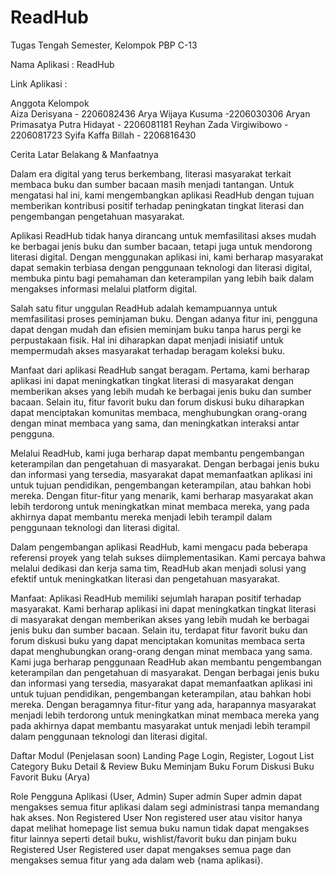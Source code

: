 # ReadHub

Tugas Tengah Semester, Kelompok PBP C-13

Nama Aplikasi : ReadHub	

Link Aplikasi : 	

Anggota Kelompok	
Aiza Derisyana - 2206082436
Arya Wijaya Kusuma -2206030306
Aryan Primasatya Putra Hidayat - 2206081181
Reyhan Zada Virgiwibowo - 2206081723
Syifa Kaffa Billah - 2206816430

Cerita Latar Belakang & Manfaatnya

Dalam era digital yang terus berkembang, literasi masyarakat terkait membaca buku dan sumber bacaan masih menjadi tantangan. Untuk mengatasi hal ini, kami mengembangkan aplikasi ReadHub dengan tujuan memberikan kontribusi positif terhadap peningkatan tingkat literasi dan pengembangan pengetahuan masyarakat.

Aplikasi ReadHub tidak hanya dirancang untuk memfasilitasi akses mudah ke berbagai jenis buku dan sumber bacaan, tetapi juga untuk mendorong literasi digital. Dengan menggunakan aplikasi ini, kami berharap masyarakat dapat semakin terbiasa dengan penggunaan teknologi dan literasi digital, membuka pintu bagi pemahaman dan keterampilan yang lebih baik dalam mengakses informasi melalui platform digital.

Salah satu fitur unggulan ReadHub adalah kemampuannya untuk memfasilitasi proses peminjaman buku. Dengan adanya fitur ini, pengguna dapat dengan mudah dan efisien meminjam buku tanpa harus pergi ke perpustakaan fisik. Hal ini diharapkan dapat menjadi inisiatif untuk mempermudah akses masyarakat terhadap beragam koleksi buku.

Manfaat dari aplikasi ReadHub sangat beragam. Pertama, kami berharap aplikasi ini dapat meningkatkan tingkat literasi di masyarakat dengan memberikan akses yang lebih mudah ke berbagai jenis buku dan sumber bacaan. Selain itu, fitur favorit buku dan forum diskusi buku diharapkan dapat menciptakan komunitas membaca, menghubungkan orang-orang dengan minat membaca yang sama, dan meningkatkan interaksi antar pengguna.

Melalui ReadHub, kami juga berharap dapat membantu pengembangan keterampilan dan pengetahuan di masyarakat. Dengan berbagai jenis buku dan informasi yang tersedia, masyarakat dapat memanfaatkan aplikasi ini untuk tujuan pendidikan, pengembangan keterampilan, atau bahkan hobi mereka. Dengan fitur-fitur yang menarik, kami berharap masyarakat akan lebih terdorong untuk meningkatkan minat membaca mereka, yang pada akhirnya dapat membantu mereka menjadi lebih terampil dalam penggunaan teknologi dan literasi digital.

Dalam pengembangan aplikasi ReadHub, kami mengacu pada beberapa referensi proyek yang telah sukses diimplementasikan. Kami percaya bahwa melalui dedikasi dan kerja sama tim, ReadHub akan menjadi solusi yang efektif untuk meningkatkan literasi dan pengetahuan masyarakat.

Manfaat:
Aplikasi ReadHub memiliki sejumlah harapan positif terhadap masyarakat. Kami berharap aplikasi ini  dapat meningkatkan tingkat literasi di masyarakat dengan memberikan akses yang lebih mudah ke berbagai jenis buku dan sumber bacaan. Selain itu, terdapat fitur favorit buku dan forum diskusi buku yang dapat menciptakan komunitas membaca serta dapat menghubungkan orang-orang dengan minat membaca yang sama.
Kami juga berharap penggunaan ReadHub akan membantu pengembangan keterampilan dan pengetahuan di masyarakat. Dengan berbagai jenis buku dan informasi yang tersedia, masyarakat dapat memanfaatkan aplikasi ini untuk tujuan pendidikan, pengembangan keterampilan, atau bahkan hobi mereka.
Dengan beragamnya fitur-fitur yang ada, harapannya masyarakat menjadi lebih terdorong untuk meningkatkan minat membaca mereka yang pada akhirnya dapat  membantu masyarakat untuk menjadi lebih terampil dalam penggunaan teknologi dan literasi digital.

Daftar Modul	(Penjelasan soon)
Landing Page 
Login, Register, Logout 
List Category Buku 
Detail & Review Buku
Meminjam Buku
Forum Diskusi Buku 
Favorit Buku (Arya) 


Role Pengguna Aplikasi (User, Admin)
Super admin 
Super admin dapat mengakses semua fitur aplikasi dalam segi administrasi tanpa memandang hak akses.
Non Registered User
Non registered user atau visitor hanya dapat melihat homepage list semua buku namun tidak dapat mengakses fitur lainnya seperti detail buku, wishlist/favorit buku dan pinjam buku
Registered User
Registered user dapat mengakses semua page dan mengakses semua fitur yang ada dalam web {nama aplikasi}.

